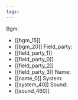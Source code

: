 ```yaml
---
tags:
---
```

Bgm:
- [[bgm_15]]
- [[bgm_20]]
Field_party:
- [[field_party_1]]
- [[field_party_0]]
- [[field_party_2]]
- [[field_party_3]]
Name:
- [[name_0]]
System:
- [[system_40]]
Sound:
- [[sound_460]]
